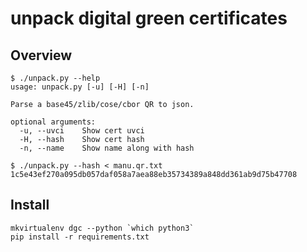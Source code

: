 unpack digital green certificates
=================================

Overview
--------

```
$ ./unpack.py --help
usage: unpack.py [-u] [-H] [-n]

Parse a base45/zlib/cose/cbor QR to json.

optional arguments:
  -u, --uvci    Show cert uvci
  -H, --hash    Show cert hash
  -n, --name    Show name along with hash
```

```
$ ./unpack.py --hash < manu.qr.txt 
1c5e43ef270a095db057daf058a7aea88eb35734389a848dd361ab9d75b47708
```

Install
-------

```
mkvirtualenv dgc --python `which python3`
pip install -r requirements.txt
```
